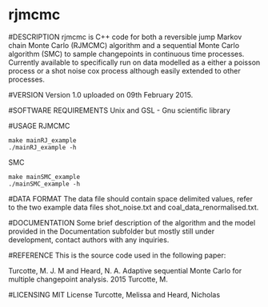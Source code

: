 # rjmcmc

#DESCRIPTION
rjmcmc is C++ code for both a reversible jump Markov chain Monte Carlo (RJMCMC) algorithm and a sequential Monte Carlo algorithm (SMC) to sample changepoints in continuous time processes. Currently available to specifically run on data modelled as a either a poisson process or a shot noise cox process although easily extended to other processes.

#VERSION
Version 1.0 uploaded on 09th February 2015.

#SOFTWARE REQUIREMENTS
Unix and GSL - Gnu scientific library

#USAGE
RJMCMC
```
make mainRJ_example
./mainRJ_example -h
```

SMC
```
make mainSMC_example
./mainSMC_example -h
```


#DATA FORMAT
The data file should contain space delimited values, refer to the two example data files shot_noise.txt and coal_data_renormalised.txt.

#DOCUMENTATION
Some brief description of the algorithm and the model provided in the Documentation subfolder but mostly still under development, contact authors with any inquiries. 

#REFERENCE
This is the source code used in the following paper:

Turcotte, M. J. M and Heard, N. A. Adaptive sequential Monte Carlo for multiple changepoint analysis. 2015
Turcotte, M.

#LICENSING
MIT License  Turcotte, Melissa and Heard, Nicholas
